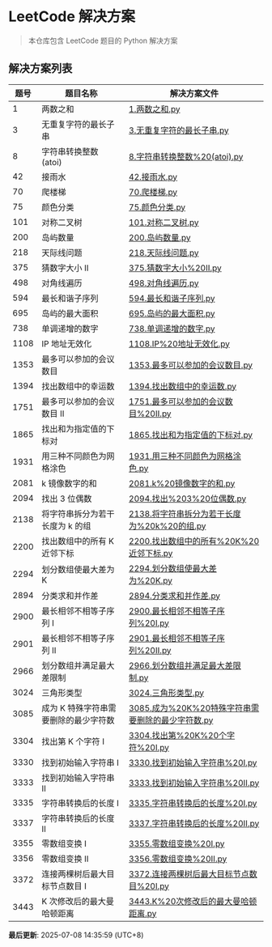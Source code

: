 # LeetCode 解决方案

> 本仓库包含 LeetCode 题目的 Python 解决方案

## 解决方案列表

| 题号 | 题目名称 | 解决方案文件 |
|------|----------|-------------|
| 1 | 两数之和 | [1.两数之和.py](./solution/python/1.两数之和.py) |
| 3 | 无重复字符的最长子串 | [3.无重复字符的最长子串.py](./solution/python/3.无重复字符的最长子串.py) |
| 8 | 字符串转换整数 (atoi) | [8.字符串转换整数%20(atoi).py](./solution/python/8.字符串转换整数%20(atoi).py) |
| 42 | 接雨水 | [42.接雨水.py](./solution/python/42.接雨水.py) |
| 70 | 爬楼梯 | [70.爬楼梯.py](./solution/python/70.爬楼梯.py) |
| 75 | 颜色分类 | [75.颜色分类.py](./solution/python/75.颜色分类.py) |
| 101 | 对称二叉树 | [101.对称二叉树.py](./solution/python/101.对称二叉树.py) |
| 200 | 岛屿数量 | [200.岛屿数量.py](./solution/python/200.岛屿数量.py) |
| 218 | 天际线问题 | [218.天际线问题.py](./solution/python/218.天际线问题.py) |
| 375 | 猜数字大小 II | [375.猜数字大小%20II.py](./solution/python/375.猜数字大小%20II.py) |
| 498 | 对角线遍历 | [498.对角线遍历.py](./solution/python/498.对角线遍历.py) |
| 594 | 最长和谐子序列 | [594.最长和谐子序列.py](./solution/python/594.最长和谐子序列.py) |
| 695 | 岛屿的最大面积 | [695.岛屿的最大面积.py](./solution/python/695.岛屿的最大面积.py) |
| 738 | 单调递增的数字 | [738.单调递增的数字.py](./solution/python/738.单调递增的数字.py) |
| 1108 | IP 地址无效化 | [1108.IP%20地址无效化.py](./solution/python/1108.IP%20地址无效化.py) |
| 1353 | 最多可以参加的会议数目 | [1353.最多可以参加的会议数目.py](./solution/python/1353.最多可以参加的会议数目.py) |
| 1394 | 找出数组中的幸运数 | [1394.找出数组中的幸运数.py](./solution/python/1394.找出数组中的幸运数.py) |
| 1751 | 最多可以参加的会议数目 II | [1751.最多可以参加的会议数目%20II.py](./solution/python/1751.最多可以参加的会议数目%20II.py) |
| 1865 | 找出和为指定值的下标对 | [1865.找出和为指定值的下标对.py](./solution/python/1865.找出和为指定值的下标对.py) |
| 1931 | 用三种不同颜色为网格涂色 | [1931.用三种不同颜色为网格涂色.py](./solution/python/1931.用三种不同颜色为网格涂色.py) |
| 2081 | k 镜像数字的和 | [2081.k%20镜像数字的和.py](./solution/python/2081.k%20镜像数字的和.py) |
| 2094 | 找出 3 位偶数 | [2094.找出%203%20位偶数.py](./solution/python/2094.找出%203%20位偶数.py) |
| 2138 | 将字符串拆分为若干长度为 k 的组 | [2138.将字符串拆分为若干长度为%20k%20的组.py](./solution/python/2138.将字符串拆分为若干长度为%20k%20的组.py) |
| 2200 | 找出数组中的所有 K 近邻下标 | [2200.找出数组中的所有%20K%20近邻下标.py](./solution/python/2200.找出数组中的所有%20K%20近邻下标.py) |
| 2294 | 划分数组使最大差为 K | [2294.划分数组使最大差为%20K.py](./solution/python/2294.划分数组使最大差为%20K.py) |
| 2894 | 分类求和并作差 | [2894.分类求和并作差.py](./solution/python/2894.分类求和并作差.py) |
| 2900 | 最长相邻不相等子序列 I | [2900.最长相邻不相等子序列%20I.py](./solution/python/2900.最长相邻不相等子序列%20I.py) |
| 2901 | 最长相邻不相等子序列 II | [2901.最长相邻不相等子序列%20II.py](./solution/python/2901.最长相邻不相等子序列%20II.py) |
| 2966 | 划分数组并满足最大差限制 | [2966.划分数组并满足最大差限制.py](./solution/python/2966.划分数组并满足最大差限制.py) |
| 3024 | 三角形类型 | [3024.三角形类型.py](./solution/python/3024.三角形类型.py) |
| 3085 | 成为 K 特殊字符串需要删除的最少字符数 | [3085.成为%20K%20特殊字符串需要删除的最少字符数.py](./solution/python/3085.成为%20K%20特殊字符串需要删除的最少字符数.py) |
| 3304 | 找出第 K 个字符 I | [3304.找出第%20K%20个字符%20I.py](./solution/python/3304.找出第%20K%20个字符%20I.py) |
| 3330 | 找到初始输入字符串 I | [3330.找到初始输入字符串%20I.py](./solution/python/3330.找到初始输入字符串%20I.py) |
| 3333 | 找到初始输入字符串 II | [3333.找到初始输入字符串%20II.py](./solution/python/3333.找到初始输入字符串%20II.py) |
| 3335 | 字符串转换后的长度 I | [3335.字符串转换后的长度%20I.py](./solution/python/3335.字符串转换后的长度%20I.py) |
| 3337 | 字符串转换后的长度 II | [3337.字符串转换后的长度%20II.py](./solution/python/3337.字符串转换后的长度%20II.py) |
| 3355 | 零数组变换 I | [3355.零数组变换%20I.py](./solution/python/3355.零数组变换%20I.py) |
| 3356 | 零数组变换 II | [3356.零数组变换%20II.py](./solution/python/3356.零数组变换%20II.py) |
| 3372 | 连接两棵树后最大目标节点数目 I | [3372.连接两棵树后最大目标节点数目%20I.py](./solution/python/3372.连接两棵树后最大目标节点数目%20I.py) |
| 3443 | K 次修改后的最大曼哈顿距离 | [3443.K%20次修改后的最大曼哈顿距离.py](./solution/python/3443.K%20次修改后的最大曼哈顿距离.py) |


**最后更新**: 2025-07-08 14:35:59 (UTC+8)